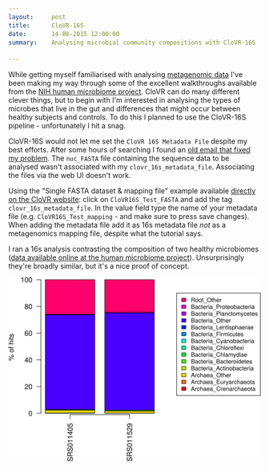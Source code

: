 ```yaml
---
layout:     post
title:      CloVR-16S
date:       14-08-2015 12:00:00
summary:    Analysing microbial community compositions with CloVR-16S

---
```


While getting myself familiarised with analysing [metagenomic data](https://en.wikipedia.org/wiki/Microbiota) I've been
making my way through some of the excellent walkthroughs available from the
[NIH human microbiome project](http://hmpdacc.org/resources/tools_protocols.php). CloVR
can do many different clever things, but to begin with I'm interested in
analysing the types of microbes that live in the gut and differences that might
occur between healthy subjects and controls. To do this I planned to use the
CloVR-16S pipeline - unfortunately I hit a snag.

CloVR-16S would not let me set the `CloVR 16S Metadata File` despite my best
efforts. After some hours of searching I found an
[old email that fixed my problem](http://lists.igs.umaryland.edu/pipermail/clovr-users/2011-August/000150.html). The
`nuc_FASTA` file containing the sequence data to be analysed wasn't associated
with my `clovr_16s_metadata_file`. Associating the files via the web UI
doesn't work.

Using the "Single FASTA dataset & mapping file" example available
[directly on the CloVR website](http://clovr.org/methods/clovr16s-v1-1-walkthrough/):
click on `CloVR16S_Test_FASTA` and add the tag `clovr_16s_metadata_file`. In the
value field type the name of your metadata file (e.g. `CloVR16S_Test_mapping` -
and make
sure to press save changes). When adding the metadata file add it as 16s metadata file *not* as a
metagenomics mapping file, despite what the tutorial says. 

I ran a 16s analysis contrasting the composition of two healthy microbiomes
([data available online at the human microbiome project](http://hmpdacc.org/HMASM/)). Unsurprisingly
they're broadly similar, but it's a nice proof of concept.

<center>
<img src="/img/phylum-histogram.png" width="700">
</center>
